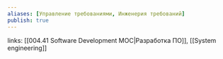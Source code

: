 ```yaml
---
aliases: [Управление требованиями, Инженерия требований] 
publish: true
---
```

links: [[004.41 Software Development MOC|Разработка ПО]], [[System engineering]]
